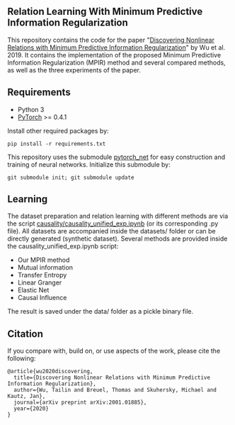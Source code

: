 ## Relation Learning With Minimum Predictive Information Regularization
This repository contains the code for the paper "[Discovering Nonlinear Relations with Minimum Predictive Information Regularization](https://arxiv.org/abs/2001.01885)" by Wu et al. 2019. It contains the implementation of the proposed Minimum Predictive Information Regularization (MPIR) method and several compared methods, as well as the three experiments of the paper.

## Requirements
- Python 3
- [PyTorch](https://pytorch.org/) >= 0.4.1

Install other required packages by:
```
pip install -r requirements.txt
```

This repository uses the submodule [pytorch_net](https://github.com/tailintalent/pytorch_net) for easy construction and training of neural networks. Initialize this submodule by:
```
git submodule init; git submodule update
```

## Learning
The dataset preparation and relation learning with different methods are via the script [causality/causality_unified_exp.ipynb](https://github.com/tailintalent/causal/blob/master/causality/causality_unified_exp.ipynb) (or its corresponding .py file). All datasets are accompanied inside the datasets/ folder or can be directly generated (synthetic dataset). Several methods are provided inside the causality_unified_exp.ipynb script:

- Our MPIR method
- Mutual information
- Transfer Entropy
- Linear Granger
- Elastic Net
- Causal Influence

The result is saved under the data/ folder as a pickle binary file.

## Citation
If you compare with, build on, or use aspects of the work, please cite the following:
```
@article{wu2020discovering,
  title={Discovering Nonlinear Relations with Minimum Predictive Information Regularization},
  author={Wu, Tailin and Breuel, Thomas and Skuhersky, Michael and Kautz, Jan},
  journal={arXiv preprint arXiv:2001.01885},
  year={2020}
}
```
